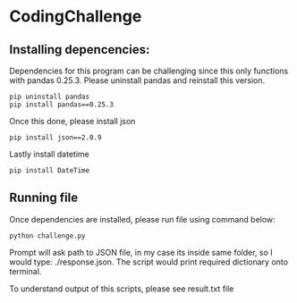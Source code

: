# CodingChallenge
## Installing depencencies:
Dependencies for this program can be challenging since this only functions with pandas 0.25.3. Please uninstall pandas and reinstall this version.
```
pip uninstall pandas
pip install pandas==0.25.3
```
Once this done, please install json
```
pip install json==2.0.9
````
Lastly install datetime
```
pip install DateTime
```
## Running file
Once dependencies are installed, please run file using command below:
```
python challenge.py
```
Prompt will ask path to JSON file, in my case its inside same folder, so I would type: ./response.json. The script would print required dictionary onto terminal. 

To understand output of this scripts, please see result.txt file
